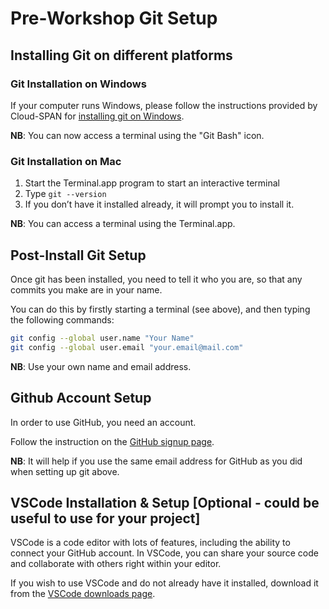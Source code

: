# Pre-Workshop Git Setup

## Installing Git on different platforms

### Git Installation on Windows

If your computer runs Windows, please follow the instructions provided by Cloud-SPAN for [installing git on Windows](https://cloud-span.github.io/00genomics/setup).

**NB**: You can now access a terminal using the "Git Bash" icon.

### Git Installation on Mac

1. Start the Terminal.app program to start an interactive terminal
2. Type `git --version`
3. If you don’t have it installed already, it will prompt you to install it.

**NB**: You can access a terminal using the Terminal.app.

## Post-Install Git Setup

Once git has been installed, you need to tell it who you are, so that any commits you make are in your name.  

You can do this by firstly starting a terminal (see above), and then typing the following commands:

~~~bash
git config --global user.name "Your Name"
git config --global user.email "your.email@mail.com"
~~~

**NB**: Use your own name and email address.

## Github Account Setup

In order to use GitHub, you need an account.  

Follow the instruction on the [GitHub signup page](https://github.com/signup).

**NB**: It will help if you use the same email address for GitHub as you did when setting up git above.

## VSCode Installation & Setup [Optional - could be useful to use for your project]

VSCode is a code editor with lots of features, including the ability to connect your GitHub account. In VSCode, you can share your source code and collaborate with others right within your editor.

If you wish to use VSCode and do not already have it installed, download it from the [VSCode downloads page](https://code.visualstudio.com/download).
